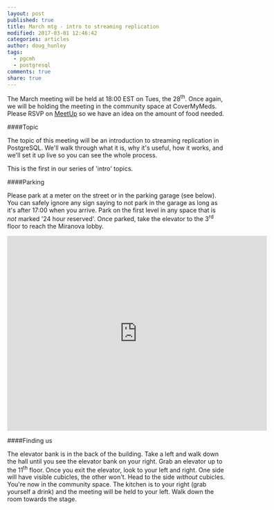 ```yaml
---
layout: post
published: true
title: March mtg - intro to streaming replication
modified: 2017-03-01 12:46:42
categories: articles
author: doug_hunley
tags:
  - pgcmh
  - postgresql
comments: true
share: true
---
```


The March meeting will be held at 18:00 EST on Tues, the 28<sup>th</sup>. Once again, we will be holding the meeting in the community space at CoverMyMeds. Please RSVP on [MeetUp](https://www.meetup.com/postgresCMH/events/237322157/) so we have an idea on the amount of food needed.

####Topic

The topic of this meeting will be an introduction to streaming replication in PostgreSQL. We'll walk through what it is, why it's useful, how it works, and we'll set it up live so you can see the whole process.

This is the first in our series of 'intro' topics.


####Parking

Please park at a meter on the street or in the parking garage (see below). You can safely ignore any sign saying to not park in the garage as long as it's after 17:00 when you arrive. Park on the first level in any space that is *not* marked '24 hour reserved'. Once parked, take the elevator to the 3<sup>rd</sup> floor to reach the Miranova lobby.

<iframe src="https://www.google.com/maps/embed?pb=!1m0!3m2!1sen!2sus!4v1488389756992!6m8!1m7!1sLjB1moOcFPJm5UT4cdhnig!2m2!1d39.95415440342131!2d-83.0050335305906!3f321.1273220824533!4f-4.543767100369678!5f0.7820865974627469" width="600" height="450" frameborder="0" style="border:0" allowfullscreen></iframe>

####Finding us

The elevator bank is in the back of the building. Take a left and walk down the hall until you see the elevator bank on your right. Grab an elevator up to the 11<sup>th</sup> floor. Once you exit the elevator, look to your left and right. One side will have visible cubicles, the other won't. Head to the side _without_ cubicles. You're now in the community space. The kitchen is to your right (grab yourself a drink) and the meeting will be held to your left. Walk down the room towards the stage.

